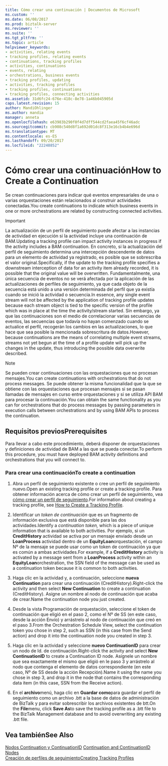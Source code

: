 ```yaml
---
title: Cómo crear una continuación | Documentos de Microsoft
ms.custom: ''
ms.date: 06/08/2017
ms.prod: biztalk-server
ms.reviewer: ''
ms.suite: ''
ms.tgt_pltfrm: ''
ms.topic: article
helpviewer_keywords:
- activities, relating events
- tracking profiles, relating events
- continuations, tracking profiles
- activities, continuations
- events, relating
- orchestrations, business events
- tracking profiles, updating
- activities, tracking profiles
- tracking profiles, continuations
- tracking profiles, connecting activities
ms.assetid: 31d6fc24-676e-418c-8e78-1a46b045905d
caps.latest.revision: 15
author: MandiOhlinger
ms.author: mandia
manager: anneta
ms.openlocfilehash: e63983b290f0f4d7dff544cd2faea45f6cf46adc
ms.sourcegitcommit: cb908c540d8f1a692d01dc8f313e16cb4b4e696d
ms.translationtype: MT
ms.contentlocale: es-ES
ms.lasthandoff: 09/20/2017
ms.locfileid: "22248852"
---
```

# <a name="how-to-create-a-continuation"></a><span data-ttu-id="94569-102">Cómo crear una continuación</span><span class="sxs-lookup"><span data-stu-id="94569-102">How to Create a Continuation</span></span>
<span data-ttu-id="94569-103">Se crean continuaciones para indicar qué eventos empresariales de una o varias orquestaciones están relacionados al construir actividades conectadas.</span><span class="sxs-lookup"><span data-stu-id="94569-103">You create continuations to indicate which business events in one or more orchestrations are related by constructing connected activities.</span></span>  
  
> [!IMPORTANT]
>  <span data-ttu-id="94569-104">La actualización de un perfil de seguimiento puede afectar a las instancias de actividad en ejecución si la actividad incluye una continuación de BAM.</span><span class="sxs-lookup"><span data-stu-id="94569-104">Updating a tracking profile can impact activity instances in progress if the activity includes a BAM continuation.</span></span> <span data-ttu-id="94569-105">En concreto, si la actualización del perfil de seguimiento determina una intercepción descendente de datos para un elemento de actividad ya registrado, es posible que se sobrescriba el valor original.</span><span class="sxs-lookup"><span data-stu-id="94569-105">Specifically, if the update to the tracking profile specifies a downstream interception of data for an activity item already recorded, it is possible that the original value will be overwritten.</span></span> <span data-ttu-id="94569-106">Fundamentalmente, una única secuencia de eventos no se verá afectada por la aplicación de las actualizaciones de perfiles de seguimiento, ya que cada objeto de la secuencia está unido a una versión determinada del perfil que ya existía cuando se inició la actividad o secuencia.</span><span class="sxs-lookup"><span data-stu-id="94569-106">In essence, any single event stream will not be affected by the application of tracking profile updates because each stream object is tied to the specific version of the profile which was in place at the time the activity/stream started.</span></span>  <span data-ttu-id="94569-107">Sin embargo, ya que las continuaciones son el medio de correlacionar varias secuencias de eventos, las secuencias que todavía no hayan comenzado cuando se actualice el perfil, recogerán los cambios en las actualizaciones, lo que hace que sea posible la mencionada sobrescritura de datos.</span><span class="sxs-lookup"><span data-stu-id="94569-107">However, because continuations are the means of correlating multiple event streams, streams not yet begun at the time of a profile update will pick up the changes in the update, thus introducing the possible data overwrite described.</span></span>  
  
> [!NOTE]
>  <span data-ttu-id="94569-108">Se pueden crear continuaciones con las orquestaciones que no procesan mensajes.</span><span class="sxs-lookup"><span data-stu-id="94569-108">You can create continuations with orchestrations that do not process messages.</span></span> <span data-ttu-id="94569-109">Se puede obtener la misma funcionalidad que la que se obtiene con las orquestaciones que procesan mensajes si se pasan llamadas de mensajes en curso entre orquestaciones y si se utiliza API BAM para procesar la continuación.</span><span class="sxs-lookup"><span data-stu-id="94569-109">You can obtain the same functionality as you can for orchestrations that do process messages by passing parameters in execution calls between orchestrations and by using BAM APIs to process the continuation.</span></span>  
  
## <a name="prerequisites"></a><span data-ttu-id="94569-110">Requisitos previos</span><span class="sxs-lookup"><span data-stu-id="94569-110">Prerequisites</span></span>  
 <span data-ttu-id="94569-111">Para llevar a cabo este procedimiento, deberá disponer de orquestaciones y definiciones de actividad de BAM a las que se pueda conectar.</span><span class="sxs-lookup"><span data-stu-id="94569-111">To perform this procedure, you must have deployed BAM activity definitions and orchestrations that you will connect to.</span></span>  
  
### <a name="to-create-a-continuation"></a><span data-ttu-id="94569-112">Para crear una continuación</span><span class="sxs-lookup"><span data-stu-id="94569-112">To create a continuation</span></span>  
  
1.  <span data-ttu-id="94569-113">Abra un perfil de seguimiento existente o cree un perfil de seguimiento nuevo.</span><span class="sxs-lookup"><span data-stu-id="94569-113">Open an existing tracking profile or create a tracking profile.</span></span> <span data-ttu-id="94569-114">Para obtener información acerca de cómo crear un perfil de seguimiento, vea [cómo crear un perfil de seguimiento](../core/how-to-create-a-tracking-profile.md).</span><span class="sxs-lookup"><span data-stu-id="94569-114">For information about creating a tracking profile, see [How to Create a Tracking Profile](../core/how-to-create-a-tracking-profile.md).</span></span>  
  
2.  <span data-ttu-id="94569-115">Identificar un *token de continuación* que es un fragmento de información exclusiva que está disponible para las dos actividades.</span><span class="sxs-lookup"><span data-stu-id="94569-115">Identify a *continuation token,* which is a piece of unique information that is available to both activities.</span></span> <span data-ttu-id="94569-116">Por ejemplo, si un **CreditHistory** actividad se activa por un mensaje enviado desde un **LoanProcess** actividad dentro de un **EquityLoan**orquestación, el campo Nº de la mensaje se puede usar como un token de continuación ya que es común a ambas actividades.</span><span class="sxs-lookup"><span data-stu-id="94569-116">For example, if a **CreditHistory** activity is activated by a message sent from a **LoanProcess** activity within an **EquityLoan**orchestration, the SSN field of the message can be used as a continuation token because it is common to both activities.</span></span>  
  
3.  <span data-ttu-id="94569-117">Haga clic en la actividad y, a continuación, seleccione **nueva Continuation** para crear una continuación (CreditHistory).</span><span class="sxs-lookup"><span data-stu-id="94569-117">Right-click the activity and then select **New Continuation** to create a continuation (CreditHistory).</span></span> <span data-ttu-id="94569-118">Asigne un nombre al nodo de continuación que acaba de crear.</span><span class="sxs-lookup"><span data-stu-id="94569-118">Name the continuation node you just created.</span></span>  
  
4.  <span data-ttu-id="94569-119">Desde la vista Programación de orquestación, seleccione el token de continuación que eligió en el paso 2, como el Nº de SS (en este caso, desde la acción Envío) y arrástrelo al nodo de continuación que creó en el paso 3.</span><span class="sxs-lookup"><span data-stu-id="94569-119">From the Orchestration Schedule View, select the continuation token you chose in step 2, such as SSN (in this case from the Send action) and drop it into the continuation node you created in step 3.</span></span>  
  
5.  <span data-ttu-id="94569-120">Haga clic en la actividad y seleccione **nuevo ContinuationID** para crear un nodo de Id. de continuación.</span><span class="sxs-lookup"><span data-stu-id="94569-120">Right-click the activity and select **New ContinuationID** to create a Continuation ID node.</span></span> <span data-ttu-id="94569-121">Asígnele un nombre que sea exactamente el mismo que eligió en le paso 3 y arrástrelo al nodo que contenga el elemento de datos correspondiente (en este caso, Nº de SS desde la acción Recepción).</span><span class="sxs-lookup"><span data-stu-id="94569-121">Name it using the name you chose in step 3, and drop it in the node that contains the corresponding data item (in this case, SSN from the Receive action).</span></span>  
  
6.  <span data-ttu-id="94569-122">En el **archivo**menú, haga clic en **Guardar como**para guardar el perfil de seguimiento como un archivo .btt a la base de datos de administración de BizTalk y para evitar sobrescribir los archivos existentes de btt.</span><span class="sxs-lookup"><span data-stu-id="94569-122">On the **File**menu, click **Save As**to save the tracking profile as a .btt file to the BizTalk Management database and to avoid overwriting any existing .btt file.</span></span>  
  
## <a name="see-also"></a><span data-ttu-id="94569-123">Vea también</span><span class="sxs-lookup"><span data-stu-id="94569-123">See Also</span></span>  
 <span data-ttu-id="94569-124">[Nodos Continuation y ContinuationID](../core/continuation-and-continuationid-nodes.md) </span><span class="sxs-lookup"><span data-stu-id="94569-124">[Continuation and ContinuationID Nodes](../core/continuation-and-continuationid-nodes.md) </span></span>  
 [<span data-ttu-id="94569-125">Creación de perfiles de seguimiento</span><span class="sxs-lookup"><span data-stu-id="94569-125">Creating Tracking Profiles</span></span>](../core/creating-tracking-profiles.md)